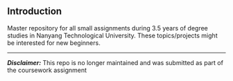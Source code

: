## Introduction
Master repository for all small assignments during 3.5 years of degree studies in Nanyang Technological University. 
These topics/projects might be interested for new beginners.

****

***Disclaimer:*** This repo is no longer maintained and was submitted as part of the coursework assignment